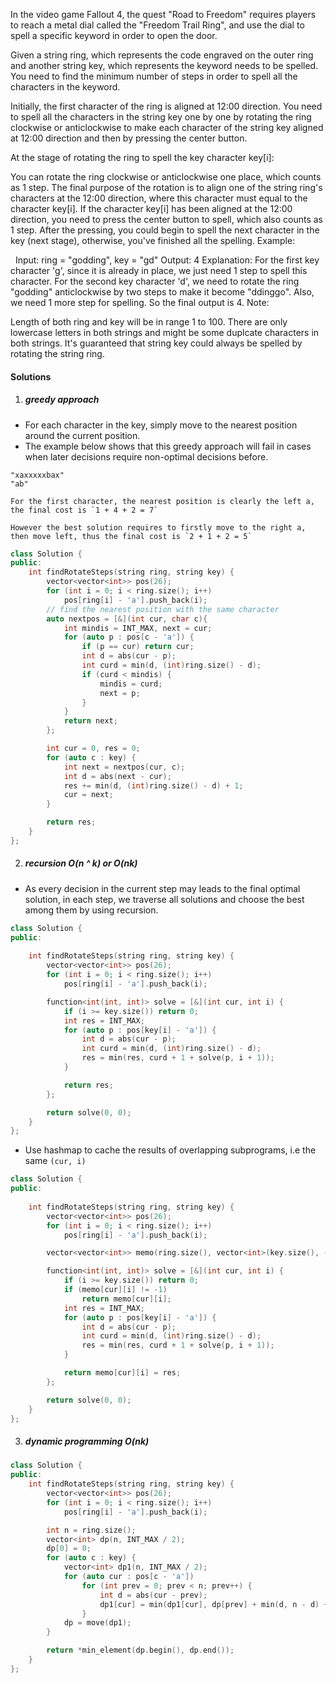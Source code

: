 In the video game Fallout 4, the quest "Road to Freedom" requires players to reach a metal dial called the "Freedom Trail Ring", and use the dial to spell a specific keyword in order to open the door.

Given a string ring, which represents the code engraved on the outer ring and another string key, which represents the keyword needs to be spelled. You need to find the minimum number of steps in order to spell all the characters in the keyword.

Initially, the first character of the ring is aligned at 12:00 direction. You need to spell all the characters in the string key one by one by rotating the ring clockwise or anticlockwise to make each character of the string key aligned at 12:00 direction and then by pressing the center button.

At the stage of rotating the ring to spell the key character key[i]:

You can rotate the ring clockwise or anticlockwise one place, which counts as 1 step. The final purpose of the rotation is to align one of the string ring's characters at the 12:00 direction, where this character must equal to the character key[i].
If the character key[i] has been aligned at the 12:00 direction, you need to press the center button to spell, which also counts as 1 step. After the pressing, you could begin to spell the next character in the key (next stage), otherwise, you've finished all the spelling.
Example:


 
Input: ring = "godding", key = "gd"
Output: 4
Explanation:
For the first key character 'g', since it is already in place, we just need 1 step to spell this character. 
For the second key character 'd', we need to rotate the ring "godding" anticlockwise by two steps to make it become "ddinggo".
Also, we need 1 more step for spelling.
So the final output is 4.
Note:

Length of both ring and key will be in range 1 to 100.
There are only lowercase letters in both strings and might be some duplcate characters in both strings.
It's guaranteed that string key could always be spelled by rotating the string ring.


#### Solutions

1. ##### greedy approach

- For each character in the key, simply move to the nearest position around the current position.
- The example below shows that this greedy approach will fail in cases when later decisions require non-optimal decisions before.

```
"xaxxxxxbax"
"ab"

For the first character, the nearest position is clearly the left a, the final cost is `1 + 4 + 2 = 7`

However the best solution requires to firstly move to the right a, then move left, thus the final cost is `2 + 1 + 2 = 5`
```

```c++
class Solution {
public:
    int findRotateSteps(string ring, string key) {
        vector<vector<int>> pos(26);
        for (int i = 0; i < ring.size(); i++)
            pos[ring[i] - 'a'].push_back(i);
        // find the nearest position with the same character
        auto nextpos = [&](int cur, char c){
            int mindis = INT_MAX, next = cur;
            for (auto p : pos[c - 'a']) {
                if (p == cur) return cur;
                int d = abs(cur - p); 
                int curd = min(d, (int)ring.size() - d);
                if (curd < mindis) {
                    mindis = curd;
                    next = p;
                }
            }
            return next;
        };

        int cur = 0, res = 0;
        for (auto c : key) {
            int next = nextpos(cur, c);
            int d = abs(next - cur);
            res += min(d, (int)ring.size() - d) + 1;
            cur = next;
        }

        return res;
    }
};
```

2. ##### recursion O(n ^ k) or O(nk)

- As every decision in the current step may leads to the final optimal solution, in each step, we traverse all solutions and choose the best among them by using recursion.

```c++
class Solution {
public:
    
    int findRotateSteps(string ring, string key) {
        vector<vector<int>> pos(26);
        for (int i = 0; i < ring.size(); i++)
            pos[ring[i] - 'a'].push_back(i);

        function<int(int, int)> solve = [&](int cur, int i) {
            if (i >= key.size()) return 0;
            int res = INT_MAX;
            for (auto p : pos[key[i] - 'a']) {
                int d = abs(cur - p);
                int curd = min(d, (int)ring.size() - d);
                res = min(res, curd + 1 + solve(p, i + 1));
            }

            return res;
        };

        return solve(0, 0);
    }
};
```

- Use hashmap to cache the results of overlapping subprograms, i.e the same `(cur, i)`


```c++
class Solution {
public:
    
    int findRotateSteps(string ring, string key) {
        vector<vector<int>> pos(26);
        for (int i = 0; i < ring.size(); i++)
            pos[ring[i] - 'a'].push_back(i);

        vector<vector<int>> memo(ring.size(), vector<int>(key.size(), -1));

        function<int(int, int)> solve = [&](int cur, int i) {
            if (i >= key.size()) return 0;
            if (memo[cur][i] != -1)
                return memo[cur][i];
            int res = INT_MAX;
            for (auto p : pos[key[i] - 'a']) {
                int d = abs(cur - p);
                int curd = min(d, (int)ring.size() - d);
                res = min(res, curd + 1 + solve(p, i + 1));
            }

            return memo[cur][i] = res;
        };

        return solve(0, 0);
    }
};
```


3. ##### dynamic programming O(nk)

```c++
class Solution {
public:
    int findRotateSteps(string ring, string key) {
        vector<vector<int>> pos(26);
        for (int i = 0; i < ring.size(); i++)
            pos[ring[i] - 'a'].push_back(i);

        int n = ring.size();
        vector<int> dp(n, INT_MAX / 2);
        dp[0] = 0;
        for (auto c : key) {
            vector<int> dp1(n, INT_MAX / 2);
            for (auto cur : pos[c - 'a'])
                for (int prev = 0; prev < n; prev++) {
                    int d = abs(cur - prev);
                    dp1[cur] = min(dp1[cur], dp[prev] + min(d, n - d) + 1);
                }
            dp = move(dp1);
        }

        return *min_element(dp.begin(), dp.end());
    }
};
```